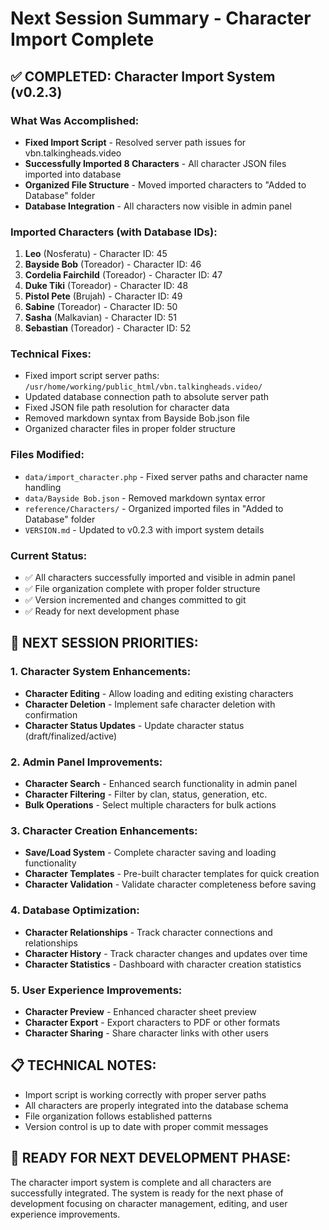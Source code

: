 # Next Session Summary - Character Import Complete

## ✅ COMPLETED: Character Import System (v0.2.3)

### What Was Accomplished:
- **Fixed Import Script** - Resolved server path issues for vbn.talkingheads.video
- **Successfully Imported 8 Characters** - All character JSON files imported into database
- **Organized File Structure** - Moved imported characters to "Added to Database" folder
- **Database Integration** - All characters now visible in admin panel

### Imported Characters (with Database IDs):
1. **Leo** (Nosferatu) - Character ID: 45
2. **Bayside Bob** (Toreador) - Character ID: 46  
3. **Cordelia Fairchild** (Toreador) - Character ID: 47
4. **Duke Tiki** (Toreador) - Character ID: 48
5. **Pistol Pete** (Brujah) - Character ID: 49
6. **Sabine** (Toreador) - Character ID: 50
7. **Sasha** (Malkavian) - Character ID: 51
8. **Sebastian** (Toreador) - Character ID: 52

### Technical Fixes:
- Fixed import script server paths: `/usr/home/working/public_html/vbn.talkingheads.video/`
- Updated database connection path to absolute server path
- Fixed JSON file path resolution for character data
- Removed markdown syntax from Bayside Bob.json file
- Organized character files in proper folder structure

### Files Modified:
- `data/import_character.php` - Fixed server paths and character name handling
- `data/Bayside Bob.json` - Removed markdown syntax error
- `reference/Characters/` - Organized imported files in "Added to Database" folder
- `VERSION.md` - Updated to v0.2.3 with import system details

### Current Status:
- ✅ All characters successfully imported and visible in admin panel
- ✅ File organization complete with proper folder structure
- ✅ Version incremented and changes committed to git
- ✅ Ready for next development phase

## 🎯 NEXT SESSION PRIORITIES:

### 1. Character System Enhancements:
- **Character Editing** - Allow loading and editing existing characters
- **Character Deletion** - Implement safe character deletion with confirmation
- **Character Status Updates** - Update character status (draft/finalized/active)

### 2. Admin Panel Improvements:
- **Character Search** - Enhanced search functionality in admin panel
- **Character Filtering** - Filter by clan, status, generation, etc.
- **Bulk Operations** - Select multiple characters for bulk actions

### 3. Character Creation Enhancements:
- **Save/Load System** - Complete character saving and loading functionality
- **Character Templates** - Pre-built character templates for quick creation
- **Character Validation** - Validate character completeness before saving

### 4. Database Optimization:
- **Character Relationships** - Track character connections and relationships
- **Character History** - Track character changes and updates over time
- **Character Statistics** - Dashboard with character creation statistics

### 5. User Experience Improvements:
- **Character Preview** - Enhanced character sheet preview
- **Character Export** - Export characters to PDF or other formats
- **Character Sharing** - Share character links with other users

## 📋 TECHNICAL NOTES:
- Import script is working correctly with proper server paths
- All characters are properly integrated into the database schema
- File organization follows established patterns
- Version control is up to date with proper commit messages

## 🚀 READY FOR NEXT DEVELOPMENT PHASE:
The character import system is complete and all characters are successfully integrated. The system is ready for the next phase of development focusing on character management, editing, and user experience improvements.